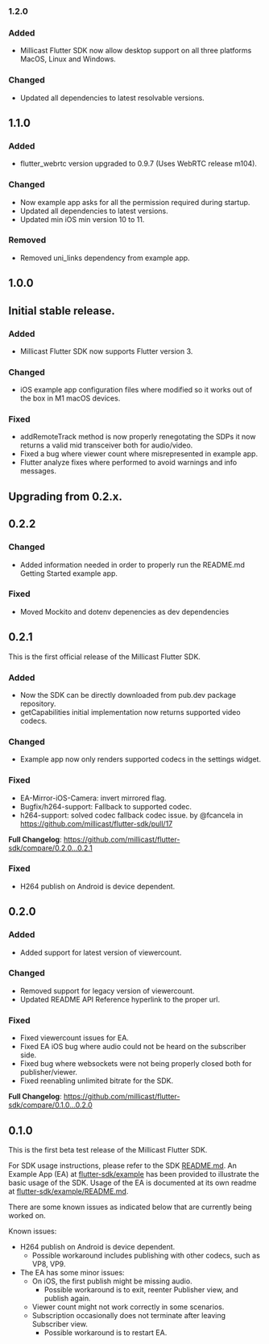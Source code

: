### 1.2.0

### Added

- Millicast Flutter SDK now allow desktop support on all three platforms MacOS, Linux and Windows.

### Changed

- Updated all dependencies to latest resolvable versions.

## 1.1.0

### Added

- flutter_webrtc version upgraded to 0.9.7 (Uses WebRTC release m104).

### Changed

- Now example app asks for all the permission required during startup.
- Updated all dependencies to latest versions.
- Updated min iOS min version 10 to 11.

### Removed

- Removed uni_links dependency from example app.

## 1.0.0

## Initial stable release.
### Added

- Millicast Flutter SDK now supports Flutter version 3.

### Changed

- iOS example app configuration files where modified so it works out of the box in M1 macOS devices.

### Fixed

- addRemoteTrack method is now properly renegotating the SDPs it now returns a valid mid transceiver both for audio/video.
- Fixed a bug where viewer count where misrepresented in example app.
- Flutter analyze fixes where performed to avoid warnings and info messages.

## Upgrading from 0.2.x.
## 0.2.2

### Changed

- Added information needed in order to properly run the README.md Getting Started example app.

### Fixed

- Moved Mockito and dotenv depenencies as dev dependencies

## 0.2.1

This is the first official release of the Millicast Flutter SDK.

### Added

- Now the SDK can be directly downloaded from pub.dev package repository.
- getCapabilities initial implementation now returns supported video codecs.

### Changed

- Example app now only renders supported codecs in the settings widget.

### Fixed

- EA-Mirror-iOS-Camera: invert mirrored flag.
- Bugfix/h264-support: Fallback to supported codec.
- h264-support: solved codec fallback codec issue. by @fcancela in https://github.com/millicast/flutter-sdk/pull/17

**Full Changelog**: https://github.com/millicast/flutter-sdk/compare/0.2.0...0.2.1

### Fixed

- H264 publish on Android is device dependent.

## 0.2.0

### Added

- Added support for latest version of viewercount.

### Changed

- Removed support for legacy version of viewercount.
- Updated README API Reference hyperlink to the proper url.

### Fixed

- Fixed viewercount issues for EA.
- Fixed EA iOS bug where audio could not be heard on the subscriber side.
- Fixed bug where websockets were not being properly closed both for publisher/viewer.
- Fixed reenabling unlimited bitrate for the SDK.

**Full Changelog**: https://github.com/millicast/flutter-sdk/compare/0.1.0...0.2.0

## 0.1.0

This is the first beta test release of the Millicast Flutter SDK.

For SDK usage instructions, please refer to the SDK [README.md](https://github.com/millicast/flutter-sdk/tree/0.1.0#readme).
An Example App (EA) at [flutter-sdk/example](https://github.com/millicast/flutter-sdk/tree/0.1.0/example) has been provided to illustrate the basic usage of the SDK.
Usage of the EA is documented at its own readme at [flutter-sdk/example/README.md](https://github.com/millicast/flutter-sdk/tree/0.1.0/example#readme).

There are some known issues as indicated below that are currently being worked on.

Known issues:

- H264 publish on Android is device dependent.
  - Possible workaround includes publishing with other codecs, such as VP8, VP9.
- The EA has some minor issues:
  - On iOS, the first publish might be missing audio.
    - Possible workaround is to exit, reenter Publisher view, and publish again.
  - Viewer count might not work correctly in some scenarios.
  - Subscription occasionally does not terminate after leaving Subscriber view.
    - Possible workaround is to restart EA.
